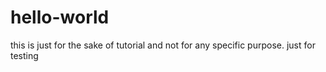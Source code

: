 # hello-world
this is just for the sake of tutorial and not for any specific purpose.
just for testing
